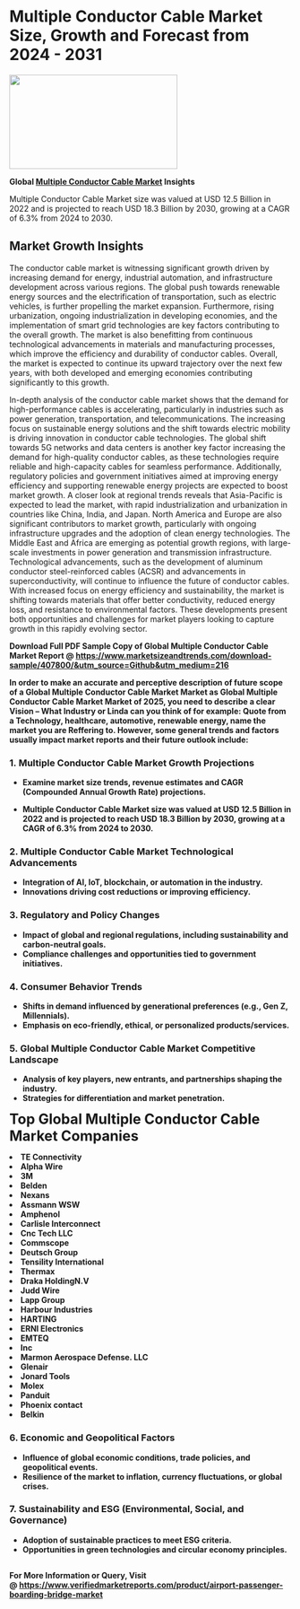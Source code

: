 <H1>Multiple Conductor Cable Market Size, Growth and Forecast from 2024 - 2031</H1><img class="aligncenter size-medium wp-image-584254" src="https://thirdeyenews.in/wp-content/uploads/2024/09/Global-Market-Research-300x168.jpeg" alt="" width="300" height="168" /><p><strong>Global&nbsp;<a href="https://www.marketsizeandtrends.com/download-sample/407800/&amp;utm_source=Github&utm_medium=216">Multiple Conductor Cable Market</a> Insights</strong></p><p>Multiple Conductor Cable Market size was valued at USD 12.5 Billion in 2022 and is projected to reach USD 18.3 Billion by 2030, growing at a CAGR of 6.3% from 2024 to 2030.</p><p><h2>Market Growth Insights</h2> <p>The conductor cable market is witnessing significant growth driven by increasing demand for energy, industrial automation, and infrastructure development across various regions. The global push towards renewable energy sources and the electrification of transportation, such as electric vehicles, is further propelling the market expansion. Furthermore, rising urbanization, ongoing industrialization in developing economies, and the implementation of smart grid technologies are key factors contributing to the overall growth. The market is also benefitting from continuous technological advancements in materials and manufacturing processes, which improve the efficiency and durability of conductor cables. Overall, the market is expected to continue its upward trajectory over the next few years, with both developed and emerging economies contributing significantly to this growth.</p> <p><strong></strong></p> <p>In-depth analysis of the conductor cable market shows that the demand for high-performance cables is accelerating, particularly in industries such as power generation, transportation, and telecommunications. The increasing focus on sustainable energy solutions and the shift towards electric mobility is driving innovation in conductor cable technologies. The global shift towards 5G networks and data centers is another key factor increasing the demand for high-quality conductor cables, as these technologies require reliable and high-capacity cables for seamless performance. Additionally, regulatory policies and government initiatives aimed at improving energy efficiency and supporting renewable energy projects are expected to boost market growth. A closer look at regional trends reveals that Asia-Pacific is expected to lead the market, with rapid industrialization and urbanization in countries like China, India, and Japan. North America and Europe are also significant contributors to market growth, particularly with ongoing infrastructure upgrades and the adoption of clean energy technologies. The Middle East and Africa are emerging as potential growth regions, with large-scale investments in power generation and transmission infrastructure. Technological advancements, such as the development of aluminum conductor steel-reinforced cables (ACSR) and advancements in superconductivity, will continue to influence the future of conductor cables. With increased focus on energy efficiency and sustainability, the market is shifting towards materials that offer better conductivity, reduced energy loss, and resistance to environmental factors. These developments present both opportunities and challenges for market players looking to capture growth in this rapidly evolving sector.</p> <p><strong></p><p><span class=""><strong>Download Full PDF Sample Copy of Global Multiple Conductor Cable Market Report</strong> @ <a href="https://www.marketsizeandtrends.com/download-sample/407800/&amp;utm_source=Github&utm_medium=216" target="_blank">https://www.marketsizeandtrends.com/download-sample/407800/&amp;utm_source=Github&utm_medium=216</a></span></p><p>In order to make an accurate and perceptive description of future scope of a Global&nbsp;Multiple Conductor Cable Market Market as Global&nbsp;Multiple Conductor Cable Market Market of 2025, you need to describe a clear Vision &ndash; What Industry or Linda can you think of for example: Quote from a Technology, healthcare, automotive, renewable energy, name the market you are Reffering to. However, some general trends and factors usually impact market reports and their future outlook include:</p><h3>1.&nbsp;<strong>Multiple Conductor Cable Market Growth Projections</strong></h3><ul><li>Examine market size trends, revenue estimates and CAGR (Compounded Annual Growth Rate) projections.</li><li><p>Multiple Conductor Cable Market size was valued at USD 12.5 Billion in 2022 and is projected to reach USD 18.3 Billion by 2030, growing at a CAGR of 6.3% from 2024 to 2030.</p></li></ul><h3>2.&nbsp;<strong>Multiple Conductor Cable Market Technological Advancements</strong></h3><ul><li>Integration of AI, IoT, blockchain, or automation in the industry.</li><li>Innovations driving cost reductions or improving efficiency.</li></ul><h3>3.&nbsp;<strong>Regulatory and Policy Changes</strong></h3><ul><li>Impact of global and regional regulations, including sustainability and carbon-neutral goals.</li><li>Compliance challenges and opportunities tied to government initiatives.</li></ul><h3>4.&nbsp;<strong>Consumer Behavior Trends</strong></h3><ul><li>Shifts in demand influenced by generational preferences (e.g., Gen Z, Millennials).</li><li>Emphasis on eco-friendly, ethical, or personalized products/services.</li></ul><h3>5.&nbsp;<strong>Global Multiple Conductor Cable Market Competitive Landscape</strong></h3><ul><li>Analysis of key players, new entrants, and partnerships shaping the industry.</li><li>Strategies for differentiation and market penetration.</li></ul><p data-pm-slice="1 1 []"><span style="color: inherit; font-family: inherit; font-size: 25px;">Top Global Multiple Conductor Cable Market Companies</span></p><div class="" data-test-id=""><p><li>TE Connectivity</li><li> Alpha Wire</li><li> 3M</li><li> Belden</li><li> Nexans</li><li> Assmann WSW</li><li> Amphenol</li><li> Carlisle Interconnect</li><li> Cnc Tech LLC</li><li> Commscope</li><li> Deutsch Group</li><li> Tensility International</li><li> Thermax</li><li> Draka HoldingN.V</li><li> Judd Wire</li><li> Lapp Group</li><li> Harbour Industries</li><li> HARTING</li><li> ERNI Electronics</li><li> EMTEQ</li><li> Inc</li><li> Marmon Aerospace Defense. LLC</li><li> Glenair</li><li> Jonard Tools</li><li> Molex</li><li> Panduit</li><li> Phoenix contact</li><li> Belkin</li></p></div><h3>6.&nbsp;<strong>Economic and Geopolitical Factors</strong></h3><ul><li>Influence of global economic conditions, trade policies, and geopolitical events.</li><li>Resilience of the market to inflation, currency fluctuations, or global crises.</li></ul><h3>7.&nbsp;<strong>Sustainability and ESG (Environmental, Social, and Governance)</strong></h3><ul><li>Adoption of sustainable practices to meet ESG criteria.</li><li>Opportunities in green technologies and circular economy principles.</li></ul><h2><strong style="font-size: 14px;">For More Information or Query, Visit @&nbsp;</strong><a style="background-color: #ffffff; font-size: 14px;" href="https://www.marketsizeandtrends.com/report/multiple-conductor-cable-market/" target="_blank">https://www.verifiedmarketreports.com/product/airport-passenger-boarding-bridge-market</a></h2>
